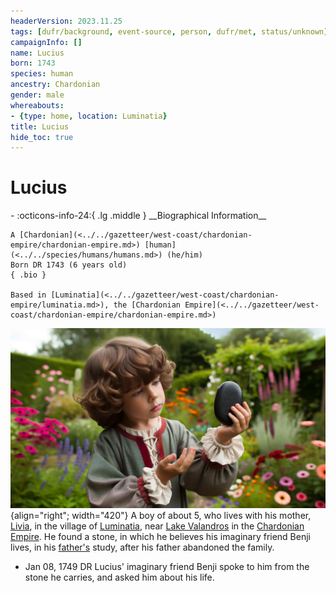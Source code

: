 ```yaml
---
headerVersion: 2023.11.25
tags: [dufr/background, event-source, person, dufr/met, status/unknown]
campaignInfo: []
name: Lucius
born: 1743
species: human
ancestry: Chardonian
gender: male
whereabouts:
- {type: home, location: Luminatia}
title: Lucius
hide_toc: true
---
```

# Lucius
<div class="grid cards ext-narrow-margin ext-one-column" markdown>
- :octicons-info-24:{ .lg .middle } __Biographical Information__

    A [Chardonian](<../../gazetteer/west-coast/chardonian-empire/chardonian-empire.md>) [human](<../../species/humans/humans.md>) (he/him)  
    Born DR 1743 (6 years old)  
    { .bio }

    Based in [Luminatia](<../../gazetteer/west-coast/chardonian-empire/luminatia.md>), the [Chardonian Empire](<../../gazetteer/west-coast/chardonian-empire/chardonian-empire.md>)
</div>


![Lucius Portrait](../../assets/lucius-portrait.jpeg){align="right"; width="420"} A boy of about 5, who lives with his mother, [Livia](<./livia.md>), in the village of [Luminatia](<../../gazetteer/west-coast/chardonian-empire/luminatia.md>), near [Lake Valandros](<../../gazetteer/chasa-nahadi-watershed/lake-valandros.md>) in the [Chardonian Empire](<../../gazetteer/west-coast/chardonian-empire/chardonian-empire.md>). He found a stone, in which he believes his imaginary friend Benji lives, in his [father's](<./claudio.md>) study, after his father abandoned the family. 

- Jan 08, 1749 DR Lucius' imaginary friend Benji spoke to him from the stone he carries, and asked him about his life. 

